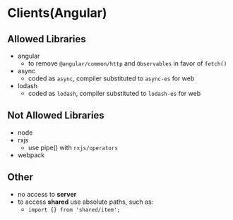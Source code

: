 # Clients(Angular)
## Allowed Libraries
* angular
   * to remove `@angular/common/http` and `Observables` in favor of `fetch()`
* async
  * coded as `async`, compiler substituted to `async-es` for web
* lodash
  * coded as `lodash`, compiler substituted to `lodash-es` for web

## Not Allowed Libraries
* node
* rxjs
   * use pipe() with `rxjs/operators`
* webpack

## Other
* no access to **server**
* to access **shared** use absolute paths, such as:
   * `import {} from 'shared/item';`
